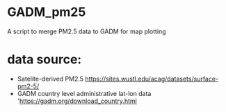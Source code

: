 # GADM_pm25
A script to merge PM2.5 data to GADM for map plotting

# data source:
- Satelite-derived PM2.5
https://sites.wustl.edu/acag/datasets/surface-pm2-5/
- GADM country level administrative lat-lon data
'https://gadm.org/download_country.html
